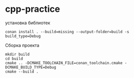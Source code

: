 # cpp-practice

установка библиотек
```shell
conan install . --build=missing --output-folder=build -s build_type=Debug
```

Сборка проекта
```shell
mkdir build
cd build
cmake .. -DCMAKE_TOOLCHAIN_FILE=conan_toolchain.cmake -DCMAKE_BUILD_TYPE=Debug
cmake --build .
```